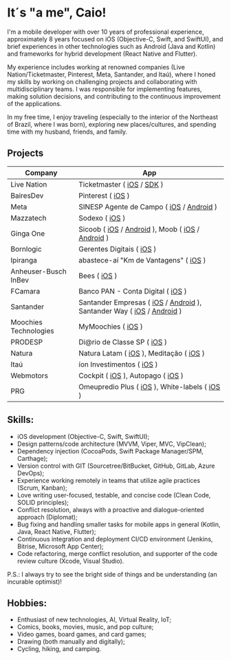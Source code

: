 # It´s "a me", Caio!

I'm a mobile developer with over 10 years of professional experience, approximately 8 years focused on iOS (Objective-C, Swift, and SwiftUI), and brief experiences in other technologies such as Android (Java and Kotlin) and frameworks for hybrid development (React Native and Flutter).

My experience includes working at renowned companies (Live Nation/Ticketmaster, Pinterest, Meta, Santander, and Itaú), where I honed my skills by working on challenging projects and collaborating with multidisciplinary teams. I was responsible for implementing features, making solution decisions, and contributing to the continuous improvement of the applications.

In my free time, I enjoy traveling (especially to the interior of the Northeast of Brazil, where I was born), exploring new places/cultures, and spending time with my husband, friends, and family.

## Projects

| Company | App |
|--|--|
|Live Nation| Ticketmaster ( [iOS](https://apps.apple.com/us/app/ticketmaster-buy-sell-tickets/id500003565) / [SDK](https://developer.ticketmaster.com/products-and-docs/sdks/presence-sdk/) )|
|BairesDev| Pinterest ( [iOS](https://apps.apple.com/br/app/pinterest/id429047995) )|
|Meta| SINESP Agente de Campo ( [iOS](https://apps.apple.com/br/app/agente-de-campo/id1513040092) / [Android](https://play.google.com/store/apps/details?id=br.gov.sinesp.agentedecampo&hl=pt_BR&gl=US) )|
|Mazzatech| Sodexo ( [iOS](https://apps.apple.com/br/app/sodexo-brasil/id921795142) )|
|Ginga One| Sicoob ( [iOS](https://apps.apple.com/br/app/sicoob/id416696406) / [Android](https://play.google.com/store/apps/details?id=br.com.sicoobnet&hl=pt_BR&gl=US) ), Moob ( [iOS](https://apps.apple.com/br/app/sicoob-moob/id1446784675) / [Android](https://play.google.com/store/apps/details?id=br.com.sicoob.moob&hl=pt_BR&gl=US) )|
|Bornlogic| Gerentes Digitais ( [iOS](https://apps.apple.com/br/app/gerentes-digitais/id1578496893) )|
|Ipiranga| abastece-aí "Km de Vantagens" ( [iOS](https://apps.apple.com/br/app/abastece-a%C3%AD-cashback-e-pix/id1052059383) )|
|Anheuser-Busch InBev| Bees ( [iOS](https://apps.apple.com/br/app/parceiro-bees-brasil/id1487803580) )|
|FCamara| Banco PAN - Conta Digital ( [iOS](https://apps.apple.com/br/app/banco-pan-conta-digital/id1410400504) )|
|Santander| Santander Empresas ( [iOS](https://apps.apple.com/br/app/santander-empresas/id615442443) / [Android](https://play.google.com/store/apps/details?id=com.santandermovelempresarial.app&hl=pt_BR&gl=US) ), Santander Way ( [iOS](https://apps.apple.com/br/app/santander-way/id1154266372) / [Android](https://play.google.com/store/apps/details?id=br.com.santander.way&hl=pt_BR&gl=US) )|
|Moochies Technologies| MyMoochies ( [iOS](https://apps.apple.com/gb/app/mymoochies/id1585809293) )|
|PRODESP| Di@rio de Classe SP ( [iOS](https://apps.apple.com/br/app/di-rio-de-classe-sp/id1548962574) )|
|Natura| Natura Latam ( [iOS](https://apps.apple.com/br/app/natura-perfumes-e-cosm%C3%A9ticos/id1061637276) ), Meditação ( [iOS](https://apps.apple.com/br/app/medita%C3%A7%C3%A3o-natura/id1407427495) )|
|Itaú| íon Investimentos ( [iOS](https://apps.apple.com/br/app/%C3%ADon-ita%C3%BA-investimentos/id1531733746) )|
|Webmotors| Cockpit ( [iOS](https://apps.apple.com/br/app/cockpit/id1069917512) ), Autopago ( [iOS](https://apps.apple.com/br/app/webmotors-autopago/id1422505821) )|
|PRG| Omeupredio Plus ( [iOS](https://apps.apple.com/br/app/omeupredio-plus/id1503807143) ), White-labels ( [iOS](https://apps.apple.com/br/developer/prg-comercio-e-servicos-de-informatica/id1372617406?see-all=i-phonei-pad-apps) )|  

## Skills:
- iOS development (Objective-C, Swift, SwiftUI);
- Design patterns/code architecture (MVVM, Viper, MVC, VipClean);
- Dependency injection (CocoaPods, Swift Package Manager/SPM, Carthage);
- Version control with GIT (Sourcetree/BitBucket, GitHub, GitLab, Azure DevOps);
- Experience working remotely in teams that utilize agile practices (Scrum, Kanban);
- Love writing user-focused, testable, and concise code (Clean Code, SOLID principles);
- Conflict resolution, always with a proactive and dialogue-oriented approach (Diplomat);
- Bug fixing and handling smaller tasks for mobile apps in general (Kotlin, Java, React Native, Flutter);
- Continuous integration and deployment CI/CD environment (Jenkins, Bitrise, Microsoft App Center);
- Code refactoring, merge conflict resolution, and supporter of the code review culture (Xcode, Visual Studio). 

P.S.: I always try to see the bright side of things and be understanding (an incurable optimist)!

## Hobbies:

- Enthusiast of new technologies, AI, Virtual Reality, IoT;
- Comics, books, movies, music, and pop culture;
- Video games, board games, and card games;
- Drawing (both manually and digitally);
- Cycling, hiking, and camping.
